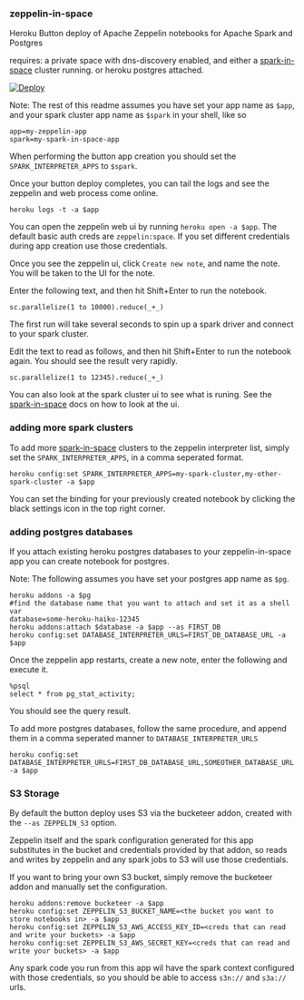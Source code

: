 ### zeppelin-in-space

Heroku Button deploy of Apache Zeppelin notebooks for Apache Spark and Postgres

requires: a private space with dns-discovery enabled, and either a [spark-in-space](https://github.com/heroku/spark-in-space) cluster running.
or heroku postgres attached.

[![Deploy](https://www.herokucdn.com/deploy/button.svg)](https://heroku.com/deploy?template=https://github.com/heroku/zeppelin-in-space)

Note: The rest of this readme assumes you have set your app name as `$app`, and your spark cluster app name as `$spark` in your shell, like so 

```
app=my-zeppelin-app
spark=my-spark-in-space-app
```

When performing the button app creation you should set the `SPARK_INTERPRETER_APPS` to `$spark`.

Once your button deploy completes, you can tail the logs and see the zeppelin and web process come online.

```
heroku logs -t -a $app
```

You can open the zeppelin web ui by running `heroku open -a $app`. The default basic auth creds are `zeppelin:space`. If
you set different credentials during app creation use those credentials.

Once you see the zeppelin ui, click `Create new note`, and name the note. You will be taken to the UI for the note.

Enter the following text, and then hit Shift+Enter to run the notebook.

```
sc.parallelize(1 to 10000).reduce(_+_)
```

The first run will take several seconds to spin up a spark driver and connect to your spark cluster.

Edit the text to read as follows, and then hit Shift+Enter to run the notebook again. You should see the result very rapidly.

```
sc.parallelize(1 to 12345).reduce(_+_)
```

You can also look at the spark cluster ui to see what is runing. See the [spark-in-space](https://github.com/heroku/spark-in-space) docs on how to look at the ui.

### adding more spark clusters

To add more [spark-in-space](https://github.com/heroku/spark-in-space) clusters to the zeppelin interpreter list, simply set the `SPARK_INTERPRETER_APPS`, in a comma seperated format.

```
heroku config:set SPARK_INTERPRETER_APPS=my-spark-cluster,my-other-spark-cluster -a $app
```

You can set the binding for your previously created notebook by clicking the black settings icon in the top right corner.


### adding postgres databases

If you attach existing heroku postgres databases to your zeppelin-in-space app you can create notebook for postgres.

Note: The following assumes you have set your postgres app name as `$pg`.

```
heroku addons -a $pg
#find the database name that you want to attach and set it as a shell var
database=some-heroku-haiku-12345
heroku addons:attach $database -a $app --as FIRST_DB
heroku config:set DATABASE_INTERPRETER_URLS=FIRST_DB_DATABASE_URL -a $app
```

Once the zeppelin app restarts, create a new note, enter the following and execute it.

```
%psql
select * from pg_stat_activity;
```

You should see the query result.

To add more postgres databases, follow the same procedure, and append them in a comma seperated manner to `DATABASE_INTERPRETER_URLS`

```
heroku config:set DATABASE_INTERPRETER_URLS=FIRST_DB_DATABASE_URL,SOMEOTHER_DATABASE_URL -a $app
```


### S3 Storage

By default the button deploy uses S3 via the bucketeer addon, created with the `--as ZEPPELIN_S3` option.

Zeppelin itself and the spark configuration generated for this app substitutes in the bucket and credentials provided by that addon, 
so reads and writes by zeppelin and any spark jobs to S3 will use those credentials.

If you want to bring your own S3 bucket, simply remove the bucketeer addon and manually set the configuration.


```
heroku addons:remove bucketeer -a $app
heroku config:set ZEPPELIN_S3_BUCKET_NAME=<the bucket you want to store notebooks in> -a $app
heroku config:set ZEPPELIN_S3_AWS_ACCESS_KEY_ID=<creds that can read and write your buckets> -a $app
heroku config:set ZEPPELIN_S3_AWS_SECRET_KEY=<creds that can read and write your buckets> -a $app
```

Any spark code you run from this app wil have the spark context configured with those credentials, so you should be able to access
`s3n://` and `s3a://` urls.

